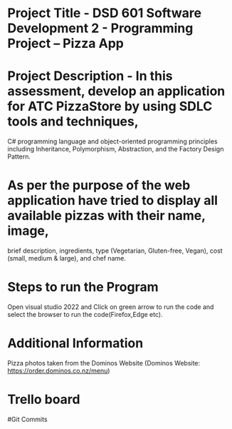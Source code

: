 ﻿# Project Title - DSD 601 Software Development 2 - Programming Project – Pizza App
# Project Description - In this assessment, develop an application for ATC PizzaStore by using SDLC tools and techniques,
C# programming language and object-oriented programming principles including Inheritance, Polymorphism, Abstraction, 
and the Factory Design Pattern. 
# As per the purpose of the web application have tried to display all available pizzas with their name, image, 
brief description, ingredients, type (Vegetarian, Gluten-free, Vegan), cost (small, medium & large), and chef name.
# Steps to run the Program
Open visual studio 2022 and Click on green arrow to run the code and select the browser to run the code(Firefox,Edge etc).
# Additional Information 
Pizza photos taken from the Dominos Website (Dominos Website: https://order.dominos.co.nz/menu)
# Trello board
#Git Commits

